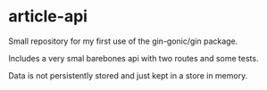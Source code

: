 # article-api
Small repository for my first use of the gin-gonic/gin package.

Includes a very smal barebones api with two routes and some tests.

Data is not persistently stored and just kept in a store in memory.


